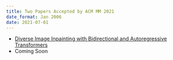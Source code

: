 ```yaml
---
title: Two Papers Accepted by ACM MM 2021
date_format: Jan 2006
date: 2021-07-01
---
```


* [Diverse Image Inpainting with Bidirectional and Autoregressive Transformers](https://sg-vilab.github.io/publication/yu2021diverse/) <br>
* Coming Soon

<!--more-->
